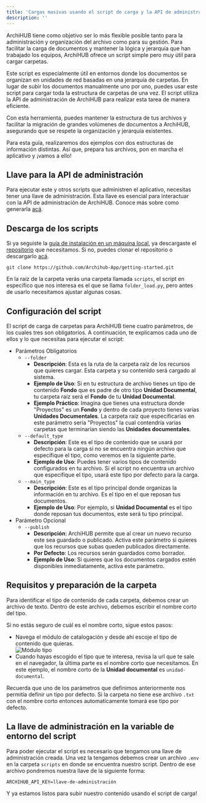 ```yaml
---
title: 'Cargas masivas usando el script de carga y la API de administración'
description: ''
---
```


ArchiHUB tiene como objetivo ser lo más flexible posible tanto para la administración y organización del archivo como para su gestión. Para facilitar la carga de documentos y mantener la lógica y jerarquía que han trabajado los equipos, ArchiHUB ofrece un script simple pero muy útil para cargar carpetas.

Este script es especialmente útil en entornos donde los documentos se organizan en unidades de red basadas en una jerarquía de carpetas. En lugar de subir los documentos manualmente uno por uno, puedes usar este script para cargar toda la estructura de carpetas de una vez. El script utiliza la API de administración de ArchiHUB para realizar esta tarea de manera eficiente.

Con esta herramienta, puedes mantener la estructura de tus archivos y facilitar la migración de grandes volúmenes de documentos a ArchiHUB, asegurando que se respete la organización y jerarquía existentes.

Para esta guía, realizaremos dos ejemplos con dos estructuras de información distintas. Así que, prepara tus archivos, pon en marcha el aplicativo y ¡vamos a ello!

## Llave para la API de administración

Para ejecutar este y otros scripts que administren el aplicativo, necesitas tener una llave de administración. Esta llave es esencial para interactuar con la API de administración de ArchiHUB. Conoce más sobre como generarla [acá](/perfil/llaves.md).

## Descarga de los scripts

Si ya seguiste la [guía de instalación en un máquina local](install_local.md), ya descargaste el [repositorio](https://github.com/Archihub-App/getting-started) que necesitamos. Si no, puedes clonar el repositorio o descargarlo [acá](https://github.com/Archihub-App/getting-started/archive/refs/heads/main.zip).

```
git clone https://github.com/Archihub-App/getting-started.git
```

En la raíz de la carpeta verás una carpeta llamada `scripts`, el script en específico que nos interesa es el que se llama `folder_load.py`, pero antes de usarlo necesitamos ajustar algunas cosas.

## Configuración del script

El script de carga de carpetas para ArchiHUB tiene cuatro parámetros, de los cuales tres son obligatorios. A continuación, te explicamos cada uno de ellos y lo que necesitas para ejecutar el script:

- Parámetros Obligatorios
    - `--folder`
        - __Descripción__: Esta es la ruta de la carpeta raíz de los recursos que quieres cargar. Esta carpeta y su contenido será cargado al sistema.
        - __Ejemplo de Uso__: Si en tu estructura de archivo tienes un tipo de contenido __Fondo__ que es padre de otro tipo __Unidad Documental__, tu carpeta raíz será el __Fondo__ de tu __Unidad Documental__.
        - __Ejemplo Práctico__: Imagina que tienes una estructura donde "Proyectos" es un __Fondo__ y dentro de cada proyecto tienes varias __Unidades Documentales__. La carpeta raíz que especificarías en este parámetro sería "Proyectos" la cual contendría varias carpetas que terminarían siendo las __Unidades documentales__.
    - `--default_type`
        - __Descripción__: Este es el tipo de contenido que se usará por defecto para la carga si no se encuentra ningún archivo que especifique el tipo, como veremos en la siguiente parte.
        - __Ejemplo de Uso__: Puedes tener varios tipos de contenido configurados en tu archivo. Si el script no encuentra un archivo que especifique el tipo, usará este tipo por defecto para la carga.
    - `--main_type`
        - __Descripción__: Este es el tipo principal donde organizas la información en tu archivo. Es el tipo en el que reposan tus documentos.
        - __Ejemplo de Uso__: Por ejemplo, si __Unidad Documental__ es el tipo donde reposan tus documentos, este será tu tipo principal.
- Parámetro Opcional
    - `--publish`
        - __Descripción__: ArchiHUB permite que al crear un nuevo recurso este sea guardado o publicado. Activa este parámetro si quieres que los recursos que subas queden publicados directamente.
        - __Por Defecto__: Los recursos serán guardados como borrador.
        - __Ejemplo de Uso__: Si quieres que los documentos cargados estén disponibles inmediatamente, activa este parámetro.

## Requisitos y preparación de la carpeta

Para identificar el tipo de contenido de cada carpeta, debemos crear un archivo de texto. Dentro de este archivo, debemos escribir el nombre corto del tipo.

Si no estás seguro de cuál es el nombre corto, sigue estos pasos:

- Navega el módulo de catalogación y desde ahí escoje el tipo de contenido que quieras. <br> ![Módulo tipo](/archihub.github.io/imagenes/modulo_tipo.png)
- Cuando hayas escogido el tipo que te interesa, revisa la url que te sale en el navegador, la última parte es el nombre corto que necesitamos. En este ejemplo, el nombre corto de la __Unidad documental__ es `unidad-documental`.

Recuerda que uno de los parámetros que definimos anteriormente nos permitía definir un tipo por defecto. Si la carpeta no tiene ese archivo `.txt` con el nombre corto entonces automaticamente tomará ese tipo por defecto.

## La llave de administración en la variable de entorno del script

Para poder ejecutar el script es necesario que tengamos una llave de administración creada. Una vez la tengamos debemos crear un archivo `.env` en la carpeta `scripts` en donde se encuentra nuestro script. Dentro de ese archivo pondremos nuestra llave de la siguiente forma:

```
ARCHIHUB_API_KEY=llave-de-administración
```

Y ya estamos listos para subir nuestro contenido usando el script de carga!